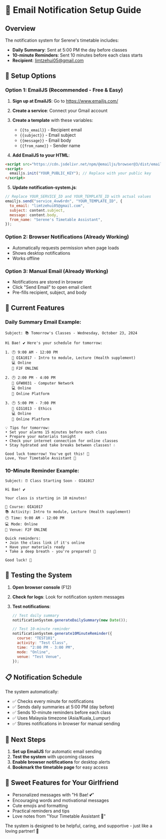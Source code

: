 # 📧 Email Notification Setup Guide

## Overview

The notification system for Serene's timetable includes:

- **Daily Summary**: Sent at 5:00 PM the day before classes
- **10-minute Reminders**: Sent 10 minutes before each class starts
- **Recipient**: limtzehui05@gmail.com

## 🚀 Setup Options

### Option 1: EmailJS (Recommended - Free & Easy)

1. **Sign up at EmailJS**: Go to https://www.emailjs.com/
2. **Create a service**: Connect your Gmail account
3. **Create a template** with these variables:

   - `{{to_email}}` - Recipient email
   - `{{subject}}` - Email subject
   - `{{message}}` - Email body
   - `{{from_name}}` - Sender name

4. **Add EmailJS to your HTML**:

```html
<script src="https://cdn.jsdelivr.net/npm/@emailjs/browser@3/dist/email.min.js"></script>
<script>
  emailjs.init("YOUR_PUBLIC_KEY"); // Replace with your public key
</script>
```

5. **Update notification-system.js**:

```javascript
// Replace YOUR_SERVICE_ID and YOUR_TEMPLATE_ID with actual values
emailjs.send("service_4vw6rdn", "YOUR_TEMPLATE_ID", {
  to_email: "limtzehui05@gmail.com",
  subject: content.subject,
  message: content.body,
  from_name: "Serene's Timetable Assistant",
});
```

### Option 2: Browser Notifications (Already Working)

- Automatically requests permission when page loads
- Shows desktop notifications
- Works offline

### Option 3: Manual Email (Already Working)

- Notifications are stored in browser
- Click "Send Email" to open email client
- Pre-fills recipient, subject, and body

## 📱 Current Features

### Daily Summary Email Example:

```
Subject: 📚 Tomorrow's Classes - Wednesday, October 23, 2024

Hi Bae! 💕 Here's your schedule for tomorrow:

1. 🕐 9:00 AM - 12:00 PM
   📖 OIA1017 - Intro to module, Lecture (Health supplement)
   💻 Online
   📍 F2F ONLINE

2. 🕐 2:00 PM - 4:00 PM
   📖 GFW0031 - Computer Network
   💻 Online
   📍 Online Platform

3. 🕐 5:00 PM - 7:00 PM
   📖 GIG1013 - Ethics
   💻 Online
   📍 Online Platform

💡 Tips for tomorrow:
• Set your alarms 15 minutes before each class
• Prepare your materials tonight
• Check your internet connection for online classes
• Stay hydrated and take breaks between classes! 💧

Good luck tomorrow! You've got this! 🌟
Love, Your Timetable Assistant 💜
```

### 10-Minute Reminder Example:

```
Subject: ⏰ Class Starting Soon - OIA1017

Hi Bae! 💕

Your class is starting in 10 minutes!

📖 Course: OIA1017
📚 Activity: Intro to module, Lecture (Health supplement)
🕐 Time: 9:00 AM - 12:00 PM
💻 Mode: Online
📍 Venue: F2F ONLINE

Quick reminders:
• Join the class link if it's online
• Have your materials ready
• Take a deep breath - you're prepared! 🌟

Good luck! 💜
```

## 🔧 Testing the System

1. **Open browser console** (F12)
2. **Check for logs**: Look for notification system messages
3. **Test notifications**:

   ```javascript
   // Test daily summary
   notificationSystem.generateDailySummary(new Date());

   // Test 10-minute reminder
   notificationSystem.generate10MinuteReminder({
     course: "TEST101",
     activity: "Test Class",
     time: "2:00 PM - 3:00 PM",
     mode: "Online",
     venue: "Test Venue",
   });
   ```

## 📋 Notification Schedule

The system automatically:

- ✅ Checks every minute for notifications
- ✅ Sends daily summaries at 5:00 PM (day before)
- ✅ Sends 10-minute reminders before each class
- ✅ Uses Malaysia timezone (Asia/Kuala_Lumpur)
- ✅ Stores notifications in browser for manual sending

## 🎯 Next Steps

1. **Set up EmailJS** for automatic email sending
2. **Test the system** with upcoming classes
3. **Enable browser notifications** for desktop alerts
4. **Bookmark the timetable page** for easy access

## 💝 Sweet Features for Your Girlfriend

- Personalized messages with "Hi Bae! 💕"
- Encouraging words and motivational messages
- Cute emojis and formatting
- Practical reminders and tips
- Love notes from "Your Timetable Assistant 💜"

The system is designed to be helpful, caring, and supportive - just like a loving partner! 🌟

